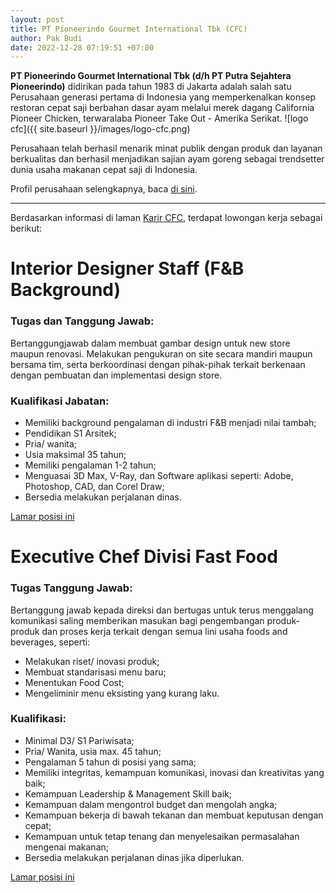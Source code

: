 ```yaml
---
layout: post
title: PT Pioneerindo Gourmet International Tbk (CFC)
author: Pak Budi
date: 2022-12-28 07:19:51 +07:00
---
```


**PT Pioneerindo Gourmet International Tbk (d/h PT Putra Sejahtera Pioneerindo)** didirikan pada tahun 1983 di Jakarta adalah salah satu Perusahaan generasi pertama di Indonesia yang memperkenalkan konsep restoran cepat saji berbahan dasar ayam melalui merek dagang California Pioneer Chicken, terwaralaba Pioneer Take Out - Amerika Serikat.
![logo cfc]({{ site.baseurl }}/images/logo-cfc.png)

Perusahaan telah berhasil menarik minat publik dengan produk dan layanan berkualitas dan berhasil menjadikan sajian ayam goreng sebagai trendsetter dunia usaha makanan cepat saji di Indonesia.

Profil perusahaan selengkapnya, baca [di sini](https://www.cfcindonesia.com/tentang-profil-perusahaan).

---

Berdasarkan informasi di laman [Karir CFC](https://www.cfcindonesia.com/hubungi-karir), terdapat lowongan kerja sebagai berikut:

# Interior Designer Staff (F&B Background)

### Tugas dan Tanggung Jawab:

Bertanggungjawab dalam membuat gambar design untuk new store maupun renovasi. Melakukan pengukuran on site secara mandiri maupun bersama tim, serta berkoordinasi dengan pihak-pihak terkait berkenaan dengan pembuatan dan implementasi design store.

### Kualifikasi Jabatan:

* Memiliki background pengalaman di industri F&B menjadi nilai tambah;
* Pendidikan S1 Arsitek;
* Pria/ wanita;
* Usia maksimal 35 tahun;
* Memiliki pengalaman 1-2 tahun;
* Menguasai 3D Max, V-Ray, dan Software aplikasi seperti: Adobe, Photoshop, CAD, dan Corel Draw;
* Bersedia melakukan perjalanan dinas.

<div class="apply"><a href="https://www.cfcindonesia.com/hubungi-form_karir&id=7">Lamar posisi ini</a></div>

# Executive Chef Divisi Fast Food

### Tugas Tanggung Jawab:

Bertanggung jawab kepada direksi dan bertugas untuk terus menggalang komunikasi saling memberikan masukan bagi pengembangan produk- produk dan proses kerja terkait dengan semua lini usaha foods and beverages, seperti:

* Melakukan riset/ inovasi produk;
* Membuat standarisasi menu baru;
* Menentukan Food Cost;
* Mengeliminir menu eksisting yang kurang laku.

### Kualifikasi:

* Minimal D3/ S1 Pariwisata;
* Pria/ Wanita, usia max. 45 tahun;
* Pengalaman 5 tahun di posisi yang sama;
* Memiliki integritas, kemampuan komunikasi, inovasi dan kreativitas yang baik;
* Kemampuan Leadership & Management Skill baik;
* Kemampuan dalam mengontrol budget dan mengolah angka;
* Kemampuan bekerja di bawah tekanan dan membuat keputusan dengan cepat;
* Kemampuan untuk tetap tenang dan menyelesaikan permasalahan mengenai makanan;
* Bersedia melakukan perjalanan dinas jika diperlukan.

<div class="apply"><a href="https://www.cfcindonesia.com/hubungi-form_karir&id=6">Lamar posisi ini</a></div>
